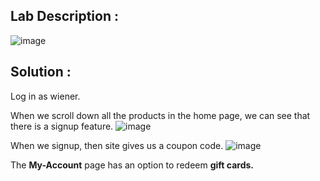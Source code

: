 ## Lab Description :

![image](https://github.com/sh3bu/Portswigger_labs/assets/67383098/bc0be0ef-8729-4e9f-b6a4-49fdc5aa63a9)

## Solution :

Log in as wiener.

When we scroll down all the products in the home page, we can see that there is a signup feature. 
![image](https://github.com/sh3bu/Portswigger_labs/assets/67383098/662897c8-2ee1-4607-8657-685192068c44)

When we signup, then site gives us a coupon code.
![image](https://github.com/sh3bu/Portswigger_labs/assets/67383098/4bfdfcfe-b328-48a4-83a7-bedff38486ee)


The **My-Account** page has an option to redeem **gift cards.**
